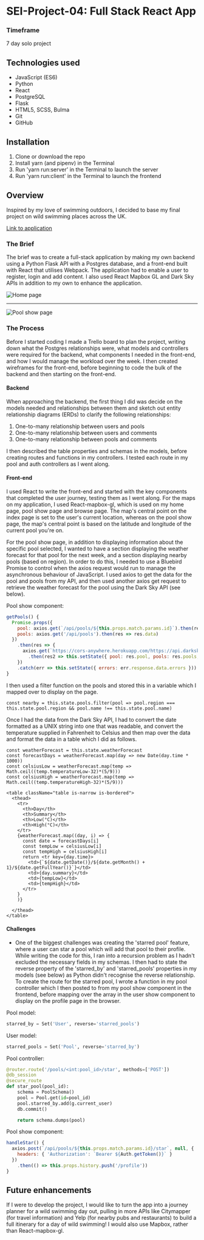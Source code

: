 # SEI-Project-04: Full Stack React App

### Timeframe

7 day solo project

## Technologies used

* JavaScript (ES6)
* Python
* React
* PostgreSQL
* Flask
* HTML5, SCSS, Bulma
* Git
* GitHub

## Installation

1. Clone or download the repo
2. Install yarn (and pipenv) in the Terminal
3. Run 'yarn run:server' in the Terminal to launch the server
4. Run 'yarn run:client' in the Terminal to launch the frontend

## Overview

Inspired by my love of swimming outdoors, I decided to base my final project on wild swimming places across the UK.

[Link to application](https://wild-swimming.herokuapp.com/#/)

### The Brief

The brief was to create a full-stack application by making my own backend using a Python Flask API with a Postgres database, and a front-end built with React that utilises Webpack. The application had to enable a user to register, login and add content. I also used React Mapbox GL and Dark Sky APIs in addition to my own to enhance the application.

![Home page](https://user-images.githubusercontent.com/35655626/59350695-a21a3680-8d14-11e9-9a5f-741846038d55.png)

___________

![Pool show page](https://user-images.githubusercontent.com/35655626/59350581-5cf60480-8d14-11e9-8096-2427a5ca4e7b.png)

### The Process
Before I started coding I made a Trello board to plan the project, writing down what the Postgres relationships were, what models and controllers were required for the backend, what components I needed in the front-end, and how I would manage the workload over the week. I then created wireframes for the front-end, before beginning to code the bulk of the backend and then starting on the front-end.

#### Backend
When approaching the backend, the first thing I did was decide on the models needed and relationships between them and sketch out entity relationship diagrams (ERDs) to clarify the following relationships:

1. One-to-many relationship between users and pools
2. One-to-many relationship between users and comments
3. One-to-many relationship between pools and comments

I then described the table properties and schemas in the models, before creating routes and functions in my controllers. I tested each route in my pool and auth controllers as I went along.

#### Front-end

I used React to write the front-end and started with the key components that completed the user journey, testing them as I went along. For the maps on my application, I used React-mapbox-gl, which is used on my home page, pool show page and browse page. The map's central point on the index page is set to the user's current location, whereas on the pool show page, the map's central point is based on the latitude and longitude of the current pool you're on.

For the pool show page, in addition to displaying information about the specific pool selected, I wanted to have a section displaying the weather forecast for that pool for the next week, and a section displaying nearby pools (based on region). In order to do this, I needed to use a Bluebird Promise to control when the axios request would run to manage the asynchronous behaviour of JavaScript. I used axios to get the data for the pool and pools from my API, and then used another axios get request to retrieve the weather forecast for the pool using the Dark Sky API (see below).

Pool show component:
```javascript
getPools() {
  Promise.props({
    pool: axios.get(`/api/pools/${this.props.match.params.id}`).then(res => res.data),
    pools: axios.get('/api/pools').then(res => res.data)
  })
    .then(res => {
      axios.get(`https://cors-anywhere.herokuapp.com/https://api.darksky.net/forecast/${process.env.DARKSKY_KEY}/${res.pool.lat}, ${res.pool.lng}`)
        .then(res2 => this.setState({ pool: res.pool, pools: res.pools, weatherForecast: res2.data.daily.data }))
    })
    .catch(err => this.setState({ errors: err.response.data.errors }))
}
```

I then used a filter function on the pools and stored this in a variable which I mapped over to display on the page.

```
const nearby = this.state.pools.filter(pool => pool.region === this.state.pool.region && pool.name !== this.state.pool.name)
```

Once I had the data from the Dark Sky API, I had to convert the date formatted as a UNIX string into one that was readable, and convert the temperature supplied in Fahrenheit to Celsius and then map over the data and format the data in a table which I did as follows.

```
const weatherForecast = this.state.weatherForecast
const forecastDays = weatherForecast.map(day => new Date(day.time * 1000))
const celsiusLow = weatherForecast.map(temp => Math.ceil((temp.temperatureLow-32)*(5/9)))
const celsiusHigh = weatherForecast.map(temp => Math.ceil((temp.temperatureHigh-32)*(5/9)))
```

```
<table className="table is-narrow is-bordered">
  <thead>
    <tr>
      <th>Day</th>
      <th>Summary</th>
      <th>Low(°C)</th>
      <th>High(°C)</th>
    </tr>
    {weatherForecast.map((day, i) => {
      const date = forecastDays[i]
      const tempLow = celsiusLow[i]
      const tempHigh = celsiusHigh[i]
      return <tr key={day.time}>
        <td>{`${date.getDate()}/${date.getMonth() + 1}/${date.getFullYear()}`}</td>
        <td>{day.summary}</td>
        <td>{tempLow}</td>
        <td>{tempHigh}</td>
      </tr>
    }
    )}

  </thead>
</table>
```

#### Challenges

* One of the biggest challenges was creating the 'starred pool' feature, where a user can star a pool which will add that pool to their profile. While writing the code for this, I ran into a recursion problem as I hadn't excluded the necessary fields in my schemas. I then had to state the reverse property of the 'starred_by' and 'starred_pools' properties in my models (see below) as Python didn't recognise the reverse relationship. To create the route for the starred pool, I wrote a function in my pool controller which I then posted to from my pool show component in the frontend, before mapping over the array in the user show component to display on the profile page in the browser.

Pool model:
```python
starred_by = Set('User', reverse='starred_pools')
```

User model:
```python
starred_pools = Set('Pool', reverse='starred_by')
```

Pool controller:
```python
@router.route('/pools/<int:pool_id>/star', methods=['POST'])
@db_session
@secure_route
def star_pool(pool_id):
    schema = PoolSchema()
    pool = Pool.get(id=pool_id)
    pool.starred_by.add(g.current_user)
    db.commit()

    return schema.dumps(pool)
```

Pool show component:
```javascript
handleStar() {
  axios.post(`/api/pools/${this.props.match.params.id}/star`, null, {
    headers: { 'Authorization': `Bearer ${Auth.getToken()}` }
  })
    .then(() => this.props.history.push('/profile'))
}
```

## Future enhancements

If I were to develop the project, I would like to turn the app into a journey planner for a wild swimming day out, pulling in more APIs like Citymapper (for travel information) and Yelp (for nearby pubs and restaurants) to build a full itinerary for a day of wild swimming! I would also use Mapbox, rather than React-mapbox-gl.
